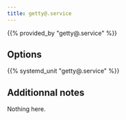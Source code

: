 ```yaml
---
title: getty@.service
---
```


{{% provided_by "getty@.service" %}}

## Options

{{% systemd_unit "getty@.service" %}}

## Additionnal notes

Nothing here.